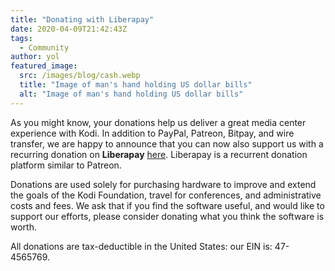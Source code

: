 ```yaml
---
title: "Donating with Liberapay"
date: 2020-04-09T21:42:43Z
tags:
  - Community
author: yol
featured_image:
  src: /images/blog/cash.webp
  title: "Image of man's hand holding US dollar bills"
  alt: "Image of man's hand holding US dollar bills"
---
```


As you might know, your donations help us deliver a great media center experience with Kodi. In addition to PayPal, Patreon, Bitpay, and wire transfer, we are happy to announce that you can now also support us with a recurring donation on **Liberapay** [here](https://liberapay.com/teamkodi). Liberapay is a recurrent donation platform similar to Patreon.

Donations are used solely for purchasing hardware to improve and extend the goals of the Kodi Foundation, travel for conferences, and administrative costs and fees. We ask that if you find the software useful, and would like to support our efforts, please consider donating what you think the software is worth.

All donations are tax-deductible in the United States: our EIN is: 47-4565769.
